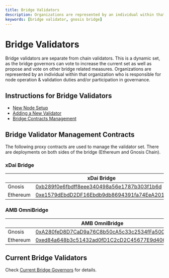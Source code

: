 ```yaml
---
title: Bridge Validators
description: Organizations are represented by an individual within that organization who is responsible for node operation & validation duties and/or participation in governance.
keywords: [bridge validator, gnosis bridge]
---
```


# Bridge Validators

Bridge validators are separate from chain validators. This is a dynamic set, as the bridge governors can vote to increase the current set as well as propose and vote on other bridge related measures. Organizations are represented by an individual within that organization who is responsible for node operation & validation duties and/or participation in governance.

## Instructions for Bridge Validators​

- [New Node Setup](setup.md)
- [Adding a New Validator](add-remove.md)
- [Bridge Contracts Management](https://docs.tokenbridge.net/xdai-bridge/xdai-bridge-contracts-management)

## Bridge Validator Management Contracts​

The following proxy contracts are used to manage the validator set. There are deployments on both sides of the bridge (Ethereum and Gnosis Chain).

### xDai Bridge

|  | xDai Bridge |
| - | -----------|
| Gnosis | [0xb289f0e6fbdff8eee340498a56e1787b303f1b6d](https://blockscout.com/xdai/mainnet/address/0xB289f0e6fBDFf8EEE340498a56e1787B303F1B6D/read-proxy) |
| Ethereum | [0xe1579dEbdD2DF16Ebdb9db8694391fa74EeA201E](https://etherscan.io/address/0xe1579dEbdD2DF16Ebdb9db8694391fa74EeA201E#code) |

### AMB OmniBridge

|  | AMB OmniBridge |
| - | -------------- |
| Gnosis | [0xA280feD8D7CaD9a76C8b50cA5c33c2534fFa5008](https://blockscout.com/xdai/mainnet/address/0xA280feD8D7CaD9a76C8b50cA5c33c2534fFa5008/read-proxy) |
| Ethereum | [0xed84a648b3c51432ad0fD1C2cD2C45677E9d4064](https://etherscan.io/address/0xed84a648b3c51432ad0fD1C2cD2C45677E9d4064#readProxyContract) |

## Current Bridge Validators​

Check [Current Bridge Governors](../governance/#current-bridge-governors) for details.
